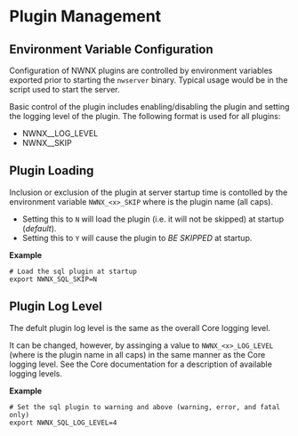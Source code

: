 # Plugin Management

## Environment Variable Configuration

Configuration of NWNX plugins are controlled by environment variables exported prior to starting the ``nwserver`` binary.  Typical usage would 
be in the script used to start the server.

Basic control of the plugin includes enabling/disabling the plugin and setting the logging level of the plugin.  The following format is used for
all plugins:

* NWNX_<x>_LOG_LEVEL
* NWNX_<x>_SKIP

## Plugin Loading

Inclusion or exclusion of the plugin at server startup time is contolled by the environment variable ``NWNX_<x>_SKIP`` where <x> is the plugin name (all caps).

* Setting this to ``N`` will load the plugin (i.e. it will not be skipped) at startup (_default_).
* Setting this to ``Y`` will cause the plugin to _BE SKIPPED_ at startup.

__Example__
```
# Load the sql plugin at startup
export NWNX_SQL_SKIP=N
```

## Plugin Log Level

The defult plugin log level is the same as the overall Core logging level.

It can be changed, however, by assinging a value to ``NWNX_<x>_LOG_LEVEL`` (where <x> is the plugin name in all caps) in the same manner as the Core logging level.
See the Core documentation for a description of available logging levels.

__Example__
```
# Set the sql plugin to warning and above (warning, error, and fatal only)
export NWNX_SQL_LOG_LEVEL=4
```
